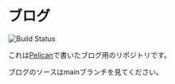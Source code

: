 # ブログ

![Build Status](https://github.com/hitsumabushi/blog/actions/workflows/main.yml/badge.svg)

これは[Pelican](http://docs.getpelican.com/en/3.5.0/index.html)で書いたブログ用のリポジトリです。

ブログのソースはmainブランチを見てください。

